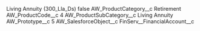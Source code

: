 <?xml version="1.0" encoding="UTF-8"?>
<CustomMetadata xmlns="http://soap.sforce.com/2006/04/metadata" xmlns:xsi="http://www.w3.org/2001/XMLSchema-instance" xmlns:xsd="http://www.w3.org/2001/XMLSchema">
    <label>Living Annuity (300_Lla_Ds)</label>
    <protected>false</protected>
    <values>
        <field>AW_ProductCategory__c</field>
        <value xsi:type="xsd:string">Retirement</value>
    </values>
    <values>
        <field>AW_ProductCode__c</field>
        <value xsi:type="xsd:string">4</value>
    </values>
    <values>
        <field>AW_ProductSubCategory__c</field>
        <value xsi:type="xsd:string">Living Annuity</value>
    </values>
    <values>
        <field>AW_Prototype__c</field>
        <value xsi:type="xsd:string">5</value>
    </values>
    <values>
        <field>AW_SalesforceObject__c</field>
        <value xsi:type="xsd:string">FinServ__FinancialAccount__c</value>
    </values>
</CustomMetadata>
